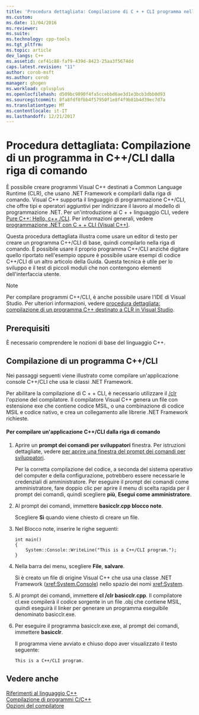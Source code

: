 ```yaml
---
title: 'Procedura dettagliata: Compilazione di C + + CLI programma nella riga di comando | Documenti Microsoft'
ms.custom: 
ms.date: 11/04/2016
ms.reviewer: 
ms.suite: 
ms.technology: cpp-tools
ms.tgt_pltfrm: 
ms.topic: article
dev_langs: C++
ms.assetid: cef41c88-faf9-439d-8423-25aa3f5674dd
caps.latest.revision: "11"
author: corob-msft
ms.author: corob
manager: ghogen
ms.workload: cplusplus
ms.openlocfilehash: d509bc9890f4fa5ccebbd6ae3d1e3bcb3dbb0d93
ms.sourcegitcommit: 8fa8fdf0fbb4f57950f1e8f4f9b81b4d39ec7d7a
ms.translationtype: MT
ms.contentlocale: it-IT
ms.lasthandoff: 12/21/2017
---
```

# <a name="walkthrough-compiling-a-ccli-program-on-the-command-line"></a>Procedura dettagliata: Compilazione di un programma in C++/CLI dalla riga di comando
È possibile creare programmi Visual C++ destinati a Common Language Runtime (CLR), che usano .NET Framework e compilarli dalla riga di comando. Visual C++ supporta il linguaggio di programmazione C++/CLI, che offre tipi e operatori aggiuntivi per indirizzare il lavoro al modello di programmazione .NET. Per un'introduzione ai C + + linguaggio CLI, vedere [Pure C++: Hello, c++ /CLI](http://msdn.microsoft.com/magazine/cc163681.aspx). Per informazioni generali, vedere [programmazione .NET con C + + CLI (Visual C++)](../dotnet/dotnet-programming-with-cpp-cli-visual-cpp.md).  
  
 Questa procedura dettagliata illustra come usare un editor di testo per creare un programma C++/CLI di base, quindi compilarlo nella riga di comando. È possibile usare il proprio programma C++/CLI anziché digitare quello riportato nell'esempio oppure è possibile usare esempi di codice C++/CLI di un altro articolo della Guida. Questa tecnica è utile per lo sviluppo e il test di piccoli moduli che non contengono elementi dell'interfaccia utente.  
  
> [!NOTE]
>  Per compilare programmi C++/CLI, è anche possibile usare l'IDE di Visual Studio. Per ulteriori informazioni, vedere [procedura dettagliata: compilazione di un programma C++ destinato a CLR in Visual Studio](../ide/walkthrough-compiling-a-cpp-program-that-targets-the-clr-in-visual-studio.md).  
  
## <a name="prerequisites"></a>Prerequisiti  
 È necessario comprendere le nozioni di base del linguaggio C++.  
  
## <a name="compiling-a-ccli-program"></a>Compilazione di un programma C++/CLI  
 Nei passaggi seguenti viene illustrato come compilare un'applicazione console C++/CLI che usa le classi .NET Framework.  
  
 Per abilitare la compilazione di C + + CLI, è necessario utilizzare il [/clr](../build/reference/clr-common-language-runtime-compilation.md) l'opzione del compilatore. Il compilatore Visual C++ genera un file con estensione exe che contiene codice MSIL, o una combinazione di codice MSIL e codice nativo, e crea un collegamento alle librerie .NET Framework richieste.  
  
#### <a name="to-compile-a-ccli-application-on-the-command-line"></a>Per compilare un'applicazione C++/CLI dalla riga di comando  
  
1.  Aprire un **prompt dei comandi per sviluppatori** finestra. Per istruzioni dettagliate, vedere [per aprire una finestra del prompt dei comandi per sviluppatori](../build/building-on-the-command-line.md#developer_command_prompt).  
  
     Per la corretta compilazione del codice, a seconda del sistema operativo del computer e della configurazione, potrebbero essere necessarie le credenziali di amministratore. Per eseguire il prompt dei comandi come amministratore, fare doppio clic per aprire il menu di scelta rapida per il prompt dei comandi, quindi scegliere **più**, **Esegui come amministratore**.  
  
2.  Al prompt dei comandi, immettere **basicclr.cpp blocco note**.  
  
     Scegliere **Sì** quando viene chiesto di creare un file.  
  
3.  Nel Blocco note, inserire le righe seguenti:  
  
    ```  
    int main()  
    {  
        System::Console::WriteLine("This is a C++/CLI program.");  
    }  
    ```  
  
4.  Nella barra dei menu, scegliere **File**, **salvare**.  
  
     Si è creato un file di origine Visual C++ che usa una classe .NET Framework (<xref:System.Console>) nello spazio dei nomi <xref:System>.  
  
5.  Al prompt dei comandi, immettere **cl /clr basicclr.cpp**. Il compilatore cl.exe compilerà il codice sorgente in un file .obj che contiene MSIL, quindi eseguirà il linker per generare un programma eseguibile denominato basicclr.exe.  
  
6.  Per eseguire il programma basicclr.exe.exe, al prompt dei comandi, immettere **basicclr**.  
  
     Il programma viene avviato e chiuso dopo aver visualizzato il testo seguente:  
  
    ```Output  
    This is a C++/CLI program.  
    ```  
  
## <a name="see-also"></a>Vedere anche  
 [Riferimenti al linguaggio C++](../cpp/cpp-language-reference.md)   
 [Compilazione di programmi C/C++](../build/building-c-cpp-programs.md)   
 [Opzioni del compilatore](../build/reference/compiler-options.md)